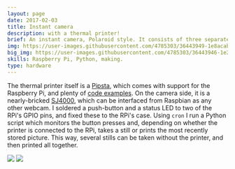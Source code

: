 ```yaml
---
layout: page
date: 2017-02-03
title: Instant camera
description: with a thermal printer!
brief: An instant camera, Polaroid style. It consists of three separate parts. Namely, a broken action camera which only powers on when connected to power through USB, a Raspberry Pi and a thermal printer like the ones commonly used for purchase receipts. The three things are relatively portable and can be easily powered off a powerbank. Stills are taken with the push of a button which is fixed to the Raspberry Pi's case, and can be instantly printed with a second press when the printer is connected.
img: https://user-images.githubusercontent.com/4785303/36443949-1e8acaba-1672-11e8-8431-a8dba6e2ba0d.jpg
big_img: https://user-images.githubusercontent.com/4785303/36443946-1e2a4aa0-1672-11e8-83c6-b30d27f6784d.jpg
skills: Raspberry Pi, Python, making.
type: hardware
---
```


The thermal printer itself is a <a href="http://www.pipsta.co.uk/" target="_blank">Pipsta</a>, which comes with support for the Raspberry Pi, and plenty of <a href="https://bitbucket.org/ablesystems/pipsta/overview" target="_blank">code examples</a>. On the camera side, it is a nearly-bricked <a href="https://sjcam.com/product/sj4000/" target="_blank">SJ4000</a>, which can be interfaced from Raspbian as any other webcam. I soldered a push-button and a status LED to two of the RPi's GPIO pins, and fixed these to the RPi's case. Using `cron` I run a Python script which monitors the button presses and, depending on whether the printer is connected to the RPi, takes a still or prints the most recently stored picture. This way, several stills can be taken without the printer, and then printed all together.

<div class="img_row">
  <img class="col two" src="https://user-images.githubusercontent.com/4785303/36443948-1e703cfe-1672-11e8-89f1-7975052f2f34.jpg"/>
  <img class="col one" src="https://user-images.githubusercontent.com/4785303/36443947-1e501a46-1672-11e8-8887-a87b4fded1a5.jpg"/>
</div>

